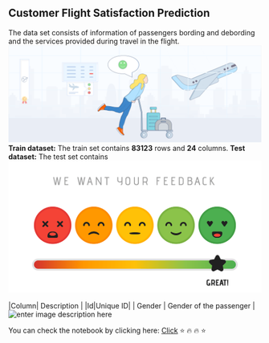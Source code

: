 ## Customer Flight Satisfaction Prediction
The data set consists of information of passengers bording and debording and the services provided during travel in the flight.![enter image description here](https://github.com/Tk8191/Customer-Flight-Satisfaction-Predection-Thomas/blob/main/Airline%20satisfaction%20Image1.png?raw=true)
 **Train dataset:**
The train set contains **83123** rows and **24** columns.
**Test dataset:**
The test set contains
![enter image description here](https://github.com/Tk8191/Customer-Flight-Satisfaction-Predection-Thomas/blob/main/Image2.png?raw=true)

|Column| Description |
|Id|Unique ID|
| Gender | Gender of the passenger |
![enter image description here](https://images.unsplash.com/photo-1436491865332-7a61a109cc05?ixid=MnwxMjA3fDB8MHxzZWFyY2h8MXx8ZmxpZ2h0fGVufDB8fDB8fA==&ixlib=rb-1.2.1&w=1000&q=80)

You can check the notebook by clicking here:
[Click](https://github.com/Tk8191/Customer-Flight-Satisfaction-Predection-Thomas)
:star: :fire: :fire: :star:
